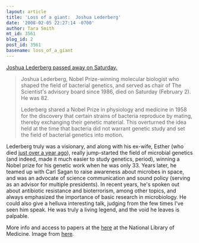 ```yaml
---
layout: article
title: 'Loss of a giant:  Joshua Lederberg'
date: '2008-02-05 22:27:14 -0700'
author: Tara Smith
mt_id: 3561
blog_id: 2
post_id: 3561
basename: loss_of_a_giant
---
```

<img src="http://i165.photobucket.com/albums/u57/aetiology/prof2.gif" alt="" style="float:left;" class="inset" /> [Joshua Lederberg passed away on Saturday.](http://www.the-scientist.com/blog/display/54279/)

> Joshua Lederberg, Nobel Prize-winning molecular biologist who shaped the field of bacterial genetics, and served as chair of The Scientist's advisory board since 1986, died on Saturday (February 2). He was 82.
> 
> Lederberg shared a Nobel Prize in physiology and medicine in 1958 for the discovery that certain strains of bacteria reproduce by mating, thereby exchanging their genetic material. This overturned the idea held at the time that bacteria did not warrant genetic study and set the field of bacterial genetics into motion.

Lederberg truly was a visionary, and along with his ex-wife,  Esther (who died [just over a year ago](http://scienceblogs.com/aetiology/2006/11/microbiology_pioneer_dies.php)), really jump-started the field of microbial genetics (and indeed, made it much easier to study genetics, period), winning a Nobel prize for his genetic work when he was only 33.   Years later, he teamed up with Carl Sagan to raise awareness about microbes in space, and was an advocate of science communication and sound policy (serving as an advisor for multiple presidents).  In recent years, he's spoken out about antibiotic resistance and bioterrorism, among other topics, and always emphasized the importance of basic research in microbiology.  He could also give a helluva interesting talk, judging from the few times I've seen him speak.  He was truly a living legend, and the void he leaves is palpable.  

More info and access to papers at the [here](http://profiles.nlm.nih.gov/BB/) at the National Library of Medicine.  Image from [here](http://www.columbia.edu/cu/21stC/issue-1.1/prof2.gif).

